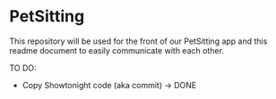 # PetSitting

This repository will be used for the front of our PetSitting app and this readme document to easily communicate with each other.

TO DO:
- Copy Showtonight code (aka commit) -> DONE
